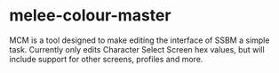 # melee-colour-master
MCM is a tool designed to make editing the interface of SSBM a simple task.
Currently only edits Character Select Screen hex values, but will include support for other screens, profiles and more.
